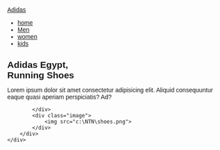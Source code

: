 <!DOCTYPE html>
<html lang="en">

<head>
    <meta charset="UTF-8">
    <meta name="viewport" content="width=device-width, initial-scale=1.0">
    <link rel="stylesheet" href="style.css">
    <title>Document</title>
    <style>
        * {
    padding: 0;
    margin: 0;
    font-family: sans-serif;
}

body {
    background: linear-gradient(#111, #222);
    height: 100vh;
    width: 100%;
    display: flex;
    justify-content: center;
    align-items: center;

}

body::after {
    content: '';
    width: 100%;
    height: 100%;
    background: rgba(255, 0, 0, 0.597);
    position: absolute;
    z-index: -1;
    clip-path: circle(40% at right 70%);
}


.container {
    width: 80%;
    height: 80%;
    background: rgba(255, 255, 255, 0.1);
    border-radius: 20px;
    overflow: hidden;
}

nav {
    display: flex;
    justify-content: space-between;
    align-items: center;
    width: 80%;
    margin: auto;
    padding: 20px 0
}

nav .logo {
    color: white;
    text-decoration: none;
    font-size: 32px;
    text-transform: uppercase;
    letter-spacing: 3px;
    font-weight: 700;
}

nav ul li {
    display: inline-block;
    margin: 0 6px;

}

nav ul li a {
    color: white;
    text-decoration: none;
    font-size: 18px;
    font-weight: 500;
}


nav ul li a:hover {
    color: #e80202;

}




.content {
    display: flex;
    justify-content: space-between;
    align-items: center;
    height: 100%;
    width: 80%;
    margin: auto;

}

.text {
    color: white;
    width: 40%;

}

.text h2 {
    font-size: 40px;
    text-transform: uppercase;
    font-weight: 700;
    letter-spacing: 2px;

}

.text p {
    font-size: 18px;
    line-height: 25px;
    margin: 10 0;
    letter-spacing: 1px;
}

.image {
    width: 40%;

}

.image img {
    width: 400px;

}

@media (min-width:950px) and (max-width: 1150px) {
    .image img {
        width: 330px;
    }

}

@media (max-width:950) {

    .content,
    nav {
        flex-direction: column;
        justify-content: center;
    }

    .content .image .content .text {
        width: 80%;
    }

    body::after {
        clip-path: circle(50% at bottom);
    }

}
    </style>
</head>

<body>
    <div class="container">
        <nav>
            <a href="#" class="logo">Adidas</a>
            <ul>
                <li><a href="#">home</a></li>
                <li><a href="#">Men</a></li>
                <li><a href="#">women</a></li>
                <li><a href="#">kids</a></li>
            </ul>
        </nav>
        <div class="content">
            <div class="text">
                <h2>Adidas Egypt, <br> Running Shoes</h2>
                <p>Lorem ipsum dolor sit amet consectetur adipisicing elit. Aliquid consequuntur eaque quasi aperiam
                    perspiciatis? Ad?</p>

            </div>
            <div class="image">
                <img src="c:\NTN\shoes.png">
            </div>
        </div>
    </div>




</body>

</html>
